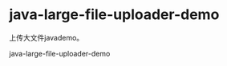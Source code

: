 java-large-file-uploader-demo
=============================

上传大文件javademo。


java-large-file-uploader-demo
